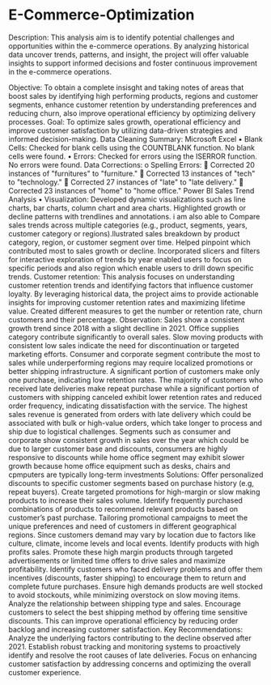 # E-Commerce-Optimization
Description: This analysis aim is to identify potential challenges and opportunities within the e-commerce operations. By analyzing historical data uncover trends, patterns, and insight, the project will offer valuable insights to support informed decisions and foster continuous improvement in the e-commerce operations.

Objective: To obtain a complete insisght and taking notes of areas that boost sales by identifying high performing products, regions and customer segments, enhance customer retention by understanding preferences and reducing churn, also improve operational efficiency by optimizing delivery processes.
Goal: To optimize sales growth, operational efficiency and improve customer satisfaction by utilizing data-driven strategies and informed decision-making.
Data Cleaning Summary: Microsoft Excel • Blank Cells: Checked for blank cells using the COUNTBLANK function. No blank cells were found. • Errors: Checked for errors using the ISERROR function. No errors were found.
Data Corrections: o Spelling Errors:  Corrected 20 instances of "furnitures" to "furniture."  Corrected 13 instances of "tech" to "technology."  Corrected 27 instances of "late" to "late delivery."  Corrected 23 instances of "home" to "home office."
Power BI Sales Trend Analysis • Visualization: Developed dynamic visualizations such as line charts, bar charts, column chart and area charts. Highlighted growth or decline patterns with trendlines and annotations. i am also able to Compare sales trends across multiple categories (e.g., product, segments, years, customer category or regions).llustrated sales breakdown by product category, region, or customer segment over time.                                                                                  Helped pinpoint which contributed most to sales growth or decline. Incorporated slicers and filters for interactive exploration of trends by year enabled users to focus on specific periods and also region which enable users to drill down specific trends.
Customer retention: This analysis focuses on understanding customer retention trends and identifying factors that influence customer loyalty. By leveraging historical data, the project aims to provide actionable insights for improving customer retention rates and maximizing lifetime value. Created different measures to get the number or retention rate, churn customers and their percentage.
Observation: Sales show a consistent growth trend since 2018 with a slight declline in 2021. Office supplies category contribute significantly to overall sales. Slow moving products with consistent low sales indicate the need for discontinuation or targeted marketing efforts. Consumer and corporate segment contribute the most to sales while underperforming regions may require localized promotions or better shipping infrastructure. A significant portion of customers make only one purchase, indicating low retention rates. The majority of customers who received late deliveries make repeat purchase while a significant portion of customers with shipping canceled exhibit lower retention rates and reduced order frequency, indicating dissatisfaction with the service. The highest sales revenue is generated from orders with late delivery which could be associated with bulk or high-value orders, which take longer to process and ship due to logistical challenges. Segments such as consumer and corporate show consistent growth in sales over the year  which could be due to larger customer base and discounts, consumers are highly responsive to discounts while home office segment may exhibit slower growth because home office equipment such as desks, chairs and cpmputers are typically long-term investments
Solutions: Offer personalized discounts to specific customer segments based on purchase history (e.g, repeat buyers). Create targeted promotions for high-margin or slow making products to increase their sales volume. Identify frequently purchased combinations of products to recommend relevant products based on customer’s past purchase. Tailoring promotional campaigns to meet the unique preferences and need of customers in different geographical regions. Since customers demand may vary by location due to factors like culture, climate, income levels and local events. Identify products with high profits sales. Promote these high margin products through targeted advertisements or limited time offers to drive sales and maximize profitability. Identify customers who faced delivery problems  and offer them incentives (discounts, faster shipping) to encourage them to return and complete future purchases. Ensure high demands  products are well stocked to avoid stockouts, while minimizing overstock on slow moving items. Analyze the relationship between shipping type and sales. Encourage customers to select the best shipping method by offering time sensitive discounts. This can improve operational efficiency by reducing order backlog and increasing customer satisfaction.
Key Recommendations: Analyze the underlying factors contributing to the decline observed after 2021. Establish robust tracking and monitoring systems to proactively identify and resolve the root causes of late deliveries. Focus on enhancing customer satisfaction by addressing concerns and optimizing the overall customer experience.
